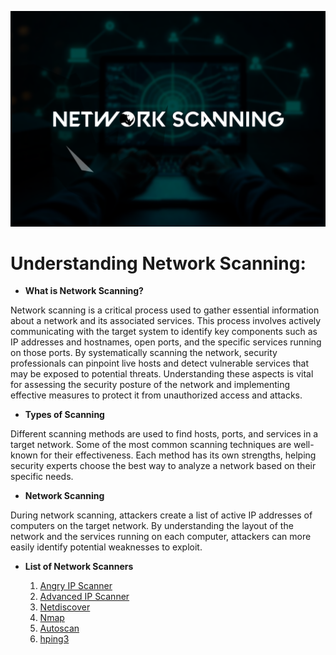 ![NetworkScanning](Images/networkscanning.png)

# **Understanding Network Scanning:**

+ **What is Network Scanning?**

Network scanning is a critical process used to gather essential information about a network and its associated services. This process involves actively communicating with the target system to identify key components such as IP addresses and hostnames, open ports, and the specific services running on those ports. By systematically scanning the network, security professionals can pinpoint live hosts and detect vulnerable services that may be exposed to potential threats. Understanding these aspects is vital for assessing the security posture of the network and implementing effective measures to protect it from unauthorized access and attacks.

+ **Types of Scanning**

Different scanning methods are used to find hosts, ports, and services in a target network. Some of the most common scanning techniques are well-known for their effectiveness. Each method has its own strengths, helping security experts choose the best way to analyze a network based on their specific needs.

+ **Network Scanning**

During network scanning, attackers create a list of active IP addresses of computers on the target network. By understanding the layout of the network and the services running on each computer, attackers can more easily identify potential weaknesses to exploit.

+ **List of Network Scanners**

  1. [Angry IP Scanner](https://github.com/angryip/ipscan)
  2. [Advanced IP Scanner](https://bjansen.github.io/scoop-apps/extras/advanced-ip-scanner/)
  3. [Netdiscover](https://github.com/netdiscover-scanner/netdiscover)
  4. [Nmap](https://github.com/nmap/nmap)
  5. [Autoscan](https://github.com/darksh3llgr/autoscan)
  6. [hping3](https://github.com/HiddenShot/Hping3)
